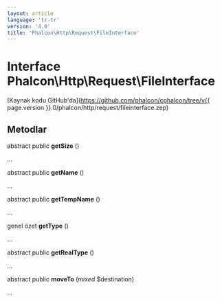 ```yaml
---
layout: article
language: 'tr-tr'
version: '4.0'
title: 'Phalcon\Http\Request\FileInterface'
---
```

# Interface **Phalcon\Http\Request\FileInterface**

[Kaynak kodu GitHub'da](https://github.com/phalcon/cphalcon/tree/v{{ page.version }}.0/phalcon/http/request/fileinterface.zep)

## Metodlar

abstract public **getSize** ()

...

abstract public **getName** ()

...

abstract public **getTempName** ()

...

genel özet **getType** ()

...

abstract public **getRealType** ()

...

abstract public **moveTo** (*mixed* $destination)

...
